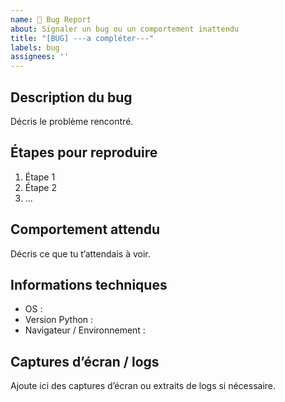 ```yaml
---
name: 🐞 Bug Report
about: Signaler un bug ou un comportement inattendu
title: "[BUG] ---a compléter---"
labels: bug
assignees: ''
---
```

<!-- Rappel des labels disponibles    : https://github.com/zheddhe/avr25-mle-velib/labels -->
<!-- Rappel des assignees disponibles : https://github.com/zheddhe/avr25-mle-velib/settings/access -->
<!-- Rappel des projets disponibles   : https://github.com/zheddhe/avr25-mle-velib/projects -->
## Description du bug

Décris le problème rencontré.

## Étapes pour reproduire

1. Étape 1
2. Étape 2
3. ...

## Comportement attendu

Décris ce que tu t’attendais à voir.

## Informations techniques

- OS :
- Version Python :
- Navigateur / Environnement :

## Captures d’écran / logs

Ajoute ici des captures d’écran ou extraits de logs si nécessaire.